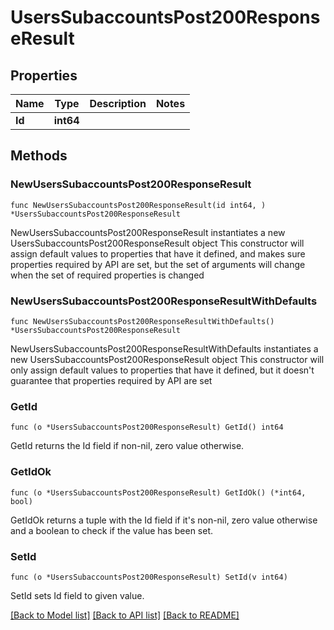 # UsersSubaccountsPost200ResponseResult

## Properties

Name | Type | Description | Notes
------------ | ------------- | ------------- | -------------
**Id** | **int64** |  | 

## Methods

### NewUsersSubaccountsPost200ResponseResult

`func NewUsersSubaccountsPost200ResponseResult(id int64, ) *UsersSubaccountsPost200ResponseResult`

NewUsersSubaccountsPost200ResponseResult instantiates a new UsersSubaccountsPost200ResponseResult object
This constructor will assign default values to properties that have it defined,
and makes sure properties required by API are set, but the set of arguments
will change when the set of required properties is changed

### NewUsersSubaccountsPost200ResponseResultWithDefaults

`func NewUsersSubaccountsPost200ResponseResultWithDefaults() *UsersSubaccountsPost200ResponseResult`

NewUsersSubaccountsPost200ResponseResultWithDefaults instantiates a new UsersSubaccountsPost200ResponseResult object
This constructor will only assign default values to properties that have it defined,
but it doesn't guarantee that properties required by API are set

### GetId

`func (o *UsersSubaccountsPost200ResponseResult) GetId() int64`

GetId returns the Id field if non-nil, zero value otherwise.

### GetIdOk

`func (o *UsersSubaccountsPost200ResponseResult) GetIdOk() (*int64, bool)`

GetIdOk returns a tuple with the Id field if it's non-nil, zero value otherwise
and a boolean to check if the value has been set.

### SetId

`func (o *UsersSubaccountsPost200ResponseResult) SetId(v int64)`

SetId sets Id field to given value.



[[Back to Model list]](../README.md#documentation-for-models) [[Back to API list]](../README.md#documentation-for-api-endpoints) [[Back to README]](../README.md)


